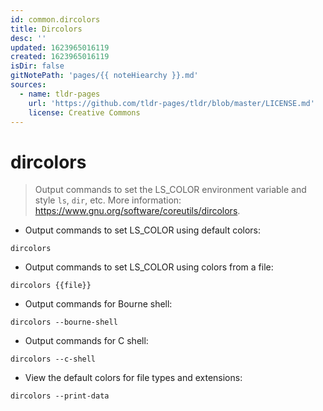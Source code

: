 ```yaml
---
id: common.dircolors
title: Dircolors
desc: ''
updated: 1623965016119
created: 1623965016119
isDir: false
gitNotePath: 'pages/{{ noteHiearchy }}.md'
sources:
  - name: tldr-pages
    url: 'https://github.com/tldr-pages/tldr/blob/master/LICENSE.md'
    license: Creative Commons
---
```

# dircolors

> Output commands to set the LS_COLOR environment variable and style `ls`, `dir`, etc.
> More information: <https://www.gnu.org/software/coreutils/dircolors>.

- Output commands to set LS_COLOR using default colors:

`dircolors`

- Output commands to set LS_COLOR using colors from a file:

`dircolors {{file}}`

- Output commands for Bourne shell:

`dircolors --bourne-shell`

- Output commands for C shell:

`dircolors --c-shell`

- View the default colors for file types and extensions:

`dircolors --print-data`

